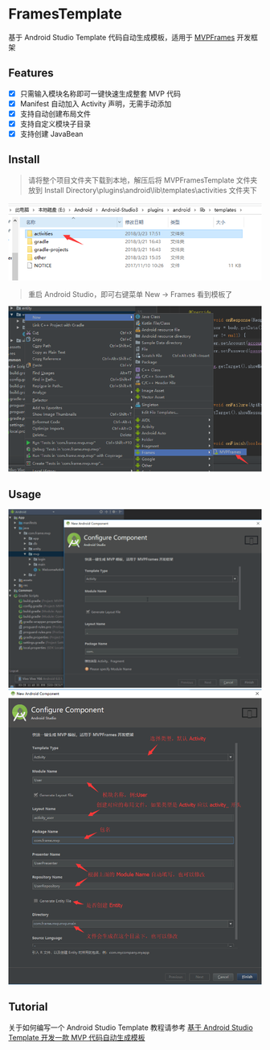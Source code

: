# FramesTemplate
基于 Android Studio Template 代码自动生成模板，适用于 [MVPFrames](https://github.com/RockyQu/MVPFrames) 开发框架

## Features  
- [x] 只需输入模块名称即可一键快速生成整套 MVP 代码
- [x] Manifest 自动加入 Activity 声明，无需手动添加
- [x] 支持自动创建布局文件
- [x] 支持自定义模块子目录
- [x] 支持创建 JavaBean

## Install
> 请将整个项目文件夹下载到本地，解压后将 MVPFramesTemplate 文件夹放到 Install Directory\plugins\android\lib\templates\activities 文件夹下

![](https://github.com/RockyQu/FramesTemplate/blob/master/ImageFolder/template2.png)
  
> 重启 Android Studio，即可右键菜单 New → Frames 看到模板了

![](https://github.com/RockyQu/FramesTemplate/blob/master/ImageFolder/template6.png)

## Usage
![](https://github.com/RockyQu/FramesTemplate/blob/master/ImageFolder/template9.gif)
![](https://github.com/RockyQu/FramesTemplate/blob/master/ImageFolder/template8.png)

## Tutorial
关于如何编写一个 Android Studio Template 教程请参考 [基于 Android Studio Template 开发一款 MVP 代码自动生成模板](http://rockycoder.cn/template/2018/03/10/Android-Studio-Template.html)
